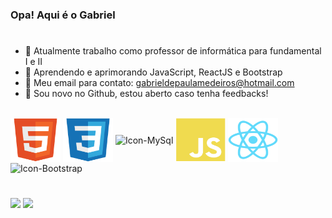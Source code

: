 ### Opa! Aqui é o Gabriel

#
<!--
![Gabriel P Medeiros's GitHub stats](https://github-readme-stats.vercel.app/api?username=gabrielpmedeiros&show_icons=true&theme=transparent&include_all_commits=true&count_private=true)
 -->
- 🔭 Atualmente trabalho como professor de informática para fundamental I e II
- 🌱 Aprendendo e aprimorando JavaScript, ReactJS e Bootstrap
- 💬 Meu email para contato: gabrieldepaulamedeiros@hotmail.com
- 👋 Sou novo no Github, estou aberto caso tenha feedbacks!



<div style="display: inline_block"><br>
  <img align="center" alt="Icon-HTML" height="70" width="80" src="https://raw.githubusercontent.com/devicons/devicon/master/icons/html5/html5-original.svg">
  <img align="center" alt="Icon-CSS" height="70" width="80" src="https://raw.githubusercontent.com/devicons/devicon/master/icons/css3/css3-original.svg">
  <img align="center" alt="Icon-MySql" height="70" width="80" src="https://cdn.jsdelivr.net/gh/devicons/devicon/icons/mysql/mysql-original-wordmark.svg" />
  <img align="center" alt="Icon-Js" height="70" width="80" src="https://raw.githubusercontent.com/devicons/devicon/master/icons/javascript/javascript-plain.svg">
  <img align="center" alt="Icon-React" height="70" width="80" src="https://raw.githubusercontent.com/devicons/devicon/master/icons/react/react-original.svg">
  <img align="center" alt="Icon-Bootstrap" height="70" width="80" src="https://cdn.jsdelivr.net/gh/devicons/devicon/icons/bootstrap/bootstrap-original.svg"/>
          
 </div>
  
  #
  
<div> 
  <a href="https://instagram.com/gabriel_pmdrs" target="_blank"><img src="https://img.shields.io/badge/-Instagram-%23E4405F?style=for-the-badge&logo=instagram&logoColor=white" target="_blank"></a>
 	<a href="https://www.linkedin.com/in/gabriel-de-paula-medeiros-57815122b/" target="_blank"><img src="https://img.shields.io/badge/-LinkedIn-%230077B5?style=for-the-badge&logo=linkedin&logoColor=white" target="_blank"></a> 
  
</div>
